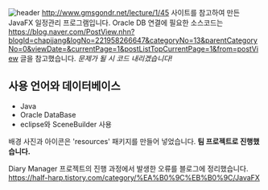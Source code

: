 ![header](https://capsule-render.vercel.app/api?type=waving&color=auto&height=100&section=header&text=Diary%20Manager&fontSize=40)
http://www.gmsgondr.net/lecture/1/45 사이트를 참고하여 만든 JavaFX 일정관리 프로그램입니다. Oracle DB 연결에 필요한 소스코드는 https://blog.naver.com/PostView.nhn?blogId=chapjjang&logNo=221958266647&categoryNo=13&parentCategoryNo=0&viewDate=&currentPage=1&postListTopCurrentPage=1&from=postView 글을 참고했습니다.
*문제가 될 시 코드 내리겠습니다!*

## 사용 언어와 데이터베이스
* Java
* Oracle DataBase
* eclipse와 SceneBuilder 사용

배경 사진과 아이콘은 'resources' 패키지를 만들어 넣었습니다.
**팀 프로젝트로 진행했습니다.**

Diary Manager 프로젝트의 진행 과정에서 발생한 오류를 블로그에 정리했습니다.
https://half-harp.tistory.com/category/%EA%B0%9C%EB%B0%9C/JavaFX
